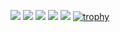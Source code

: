 ![](http://github-profile-summary-cards.vercel.app/api/cards/profile-details?username=junkmd&theme=dracula)
![](http://github-profile-summary-cards.vercel.app/api/cards/repos-per-language?username=junkmd&theme=dracula)
![](http://github-profile-summary-cards.vercel.app/api/cards/most-commit-language?username=junkmd&theme=dracula)
![](http://github-profile-summary-cards.vercel.app/api/cards/stats?username=junkmd&theme=dracula)
![](http://github-profile-summary-cards.vercel.app/api/cards/productive-time?username=junkmd&theme=dracula&utcOffset=8)
[![trophy](https://github-profile-trophy.vercel.app/?username=junkmd&theme=dracula)](https://github.com/ryo-ma/github-profile-trophy)



<!--
**junkmd/junkmd** is a ✨ _special_ ✨ repository because its `README.md` (this file) appears on your GitHub profile.

Here are some ideas to get you started:

- Hi there 👋
- 🔭 I’m currently working on ...
- 🌱 I’m currently learning ...
- 👯 I’m looking to collaborate on ...
- 🤔 I’m looking for help with ...
- 💬 Ask me about ...
- 📫 How to reach me: ...
- 😄 Pronouns: ...
- ⚡ Fun fact: ...
-->
